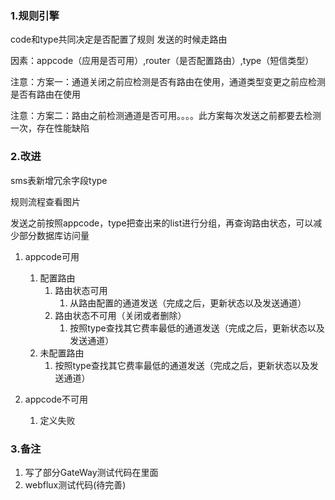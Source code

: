### 1.规则引擎
code和type共同决定是否配置了规则
发送的时候走路由

因素：appcode（应用是否可用）,router（是否配置路由）,type（短信类型）

注意：方案一：通道关闭之前应检测是否有路由在使用，通道类型变更之前应检测是否有路由在使用

注意：方案二：路由之前检测通道是否可用。。。。此方案每次发送之前都要去检测一次，存在性能缺陷

### 2.改进
sms表新增冗余字段type

规则流程查看图片

发送之前按照appcode，type把查出来的list进行分组，再查询路由状态，可以减少部分数据库访问量
1. appcode可用
    1. 配置路由
        1. 路由状态可用
            1. 从路由配置的通道发送（完成之后，更新状态以及发送通道）
        2. 路由状态不可用（关闭或者删除）
            1. 按照type查找其它费率最低的通道发送（完成之后，更新状态以及发送通道）
    2. 未配置路由
        1. 按照type查找其它费率最低的通道发送（完成之后，更新状态以及发送通道）
    
2. appcode不可用
    1. 定义失败
    
### 3.备注
1. 写了部分GateWay测试代码在里面
2. webflux测试代码(待完善)